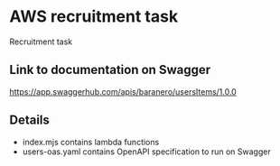 # AWS recruitment task
Recruitment task

## Link to documentation on Swagger
https://app.swaggerhub.com/apis/baranero/usersItems/1.0.0

## Details

- index.mjs contains lambda functions
- users-oas.yaml contains OpenAPI specification to run on Swagger
